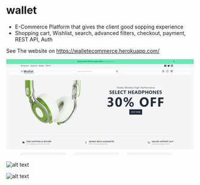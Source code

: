 # wallet
 - E-Commerce Platform that gives the client good sopping experience
 - Shopping cart, Wishlist, search, advanced filters, checkout, payment, REST API, Auth


 See The website on https://walletecommerce.herokuapp.com/



![alt text](/client/public/images/e-commerce-1.png)



![alt text](https://walletecommerce.herokuapp.com/images/e-commerce-2.png)


![alt text](https://walletecommerce.herokuapp.com/images/e-commerce-3.png)


